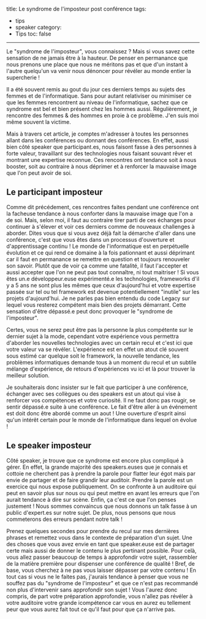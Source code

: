 title: Le syndrome de l'imposteur post conférence
tags:
  - tips
  - speaker
category:
  - Tips
toc: false
---

Le "syndrome de l'imposteur", vous connaissez ? Mais si vous savez cette sensation de ne jamais être à la hauteur. De penser en permanance que nous prenons une place que nous ne méritons pas et que d'un instant à l'autre quelqu'un va venir nous dénoncer pour révéler au monde entier la supercherie !

Il a été souvent remis au gout du jour ces derniers temps au sujets des femmes et de l'informatique. Sans pour autant relativiser ou minimiser ce que les femmes rencontrent au niveau de l'informatique, sachez que ce syndrome est bel et bien présent chez les hommes aussi. Régulièrement, je rencontre des femmes & des hommes en proie à ce problème. J'en suis moi même souvent la victime.

Mais à travers cet article, je comptes m'adresser à toutes les personnes allant dans les conférences ou donnant des conférences. En effet, aussi bien côté speaker que participant.es, nous faisont fasse à des personnes à forte valeur, travaillant sur des technologies nous faisant souvant rêver et montrant une expertise reconnue. Ces rencontres ont tendance soit à nous booster, soit au contraire à nous déprimer et à renforcer la mauvaise image que l'on peut avoir de soi.

## Le participant imposteur

Comme dit précédement, ces rencontres faites pendant une conférence ont la facheuse tendance à nous conforter dans la mauvaise image que l'on a de soi. Mais, selon moi, il faut au contraire tirer parti de ces échanges pour continuer à s'élever et voir ces derniers comme de nouveaux challenges à aborder. Dites vous que si vous avez déjà fait la démarche d'aller dans une conférence, c'est que vous êtes dans un processus d'ouverture et d'apprentissage continu ! Le monde de l'informatique est en perpétuelle évolution et ce qui rend ce domaine à la fois pationnant et aussi déprimant car il faut en permanance se remettre en question et toujours renouveler son savoir. Plutôt que de voir ça comme une fatalité, il faut l'accepter et aussi accepter que l'on ne peut pas tout connaître, ni tout maitriser ! Si vous êtes un.e développeur.euse expérimenté.e les technologies, frameworks d'il y a 5 ans ne sont plus les mêmes que ceux d'aujourd'hui et votre expertise passée sur tel ou tel framework est devenue potentiellement "inutile" sur les projets d'aujourd'hui. Je ne parles pas bien entendu du code Legacy sur lequel vous resterez compétent mais bien des projets démarrant. Cette sensation d'être dépassé.e peut donc provoquer le "syndrome de l'imposteur".

Certes, vous ne serez peut être pas la personne la plus compétente sur le dernier sujet à la mode, cependant votre expérience vous permettra d'aborder les nouvelles technologies avec un certain recul et c'est ici que votre valeur va se révéler. L'expérience est en effet un atout clé souvent sous estimé car quelque soit le framework, la nouvelle tendance, les problèmes informatiques demande tous à un moment du recul et un subtile mélange d'expérience, de retours d'expériences vu ici et là pour trouver la meilleur solution.

Je souhaiterais donc insister sur le fait que participer à une conférence, échanger avec ses collègues ou des speakers est un atout qui vise à renforcer vos compétences et votre curiosité. Il ne faut donc pas rougir, se sentir dépassé.e suite à une conférence. Le fait d'être aller à un événement est doit donc être abordé comme un aout ! Une ouverture d'esprit ainsi qu'un intérêt certain pour le monde de l'informatique dans lequel on évolue !

## Le speaker imposteur

Côté speaker, je trouve que ce syndrome est encore plus compliqué à gérer. En effet, la grande majorité des speakers.euses que je connais et cottoie ne cherchent pas à prendre la parole pour flatter leur égot mais par envie de partager et de faire grandir leur auditoir. Prendre la parole est un exercice qui nous expose publiquement. On se confronte à un auditoire qui peut en savoir plus sur nous ou qui peut mettre en avant les erreurs que l'on aurait tendance à dire sur scène. Enfin, ça c'est ce que l'on penses justement ! Nous sommes convaincus que nous donnons un talk fasse à un public d'expert.es sur notre sujet. De plus, nous pensons que nous commeterons des erreurs pendant notre talk !

Prenez quelques secondes pour prendre du recul sur mes dernières phrases et remettez vous dans le contexte de préparation d'un sujet. Une des choses que vous avez envie en tant que speaker.euse est de partager certe mais aussi de donner le contenu le plus pertinant possible. Pour celà, vous allez passer beaucoup de temps à approfondir votre sujet, rassembler de la matière première pour dispenser une conférence de qualité ! Bref, de base, vous cherchez à ne pas vous laisser dépasser par votre contenu ! En tout cas si vous ne le faites pas, j'aurais tendance à penser que vous ne souffez pas du "syndrome de l'imposteur" et que ce n'est pas recommandé non plus d'intervenir sans approfondir son sujet ! Vous l'aurez donc compris, de part votre préparation approfondie, vous n'allez pas révéler à votre auditoire votre grande icompétence car vous en aurez eu tellement peur que vous aurez fait tout ce qu'il faut pour que ça n'arrive pas.



